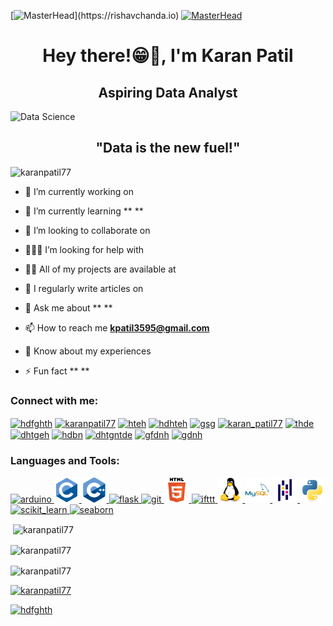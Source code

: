 [![MasterHead](https://1.bp.blogspot.com/-7A4WynwLsM...)](https://rishavchanda.io)
[![MasterHead](https://storage.googleapis.com/gweb-cloudblog-publish/original_images/DataAnalytics.gif)](https://rishavchanda.io)
<h1 align="center">Hey there!😁👋, I'm Karan Patil</h1>
<h2 align="center">Aspiring Data Analyst</h2>
<img src="https://storage.googleapis.com/gweb-cloudblog-publish/original_images/DataAnalytics.gif" alt="Data Science" width="2880" height="450">
<h2 align="center">"Data is the new fuel!"</h2>
<p align="left"> <img src="https://komarev.com/ghpvc/?username=karanpatil77&label=Profile%20views&color=0e75b6&style=flat" alt="karanpatil77" /> </p>

- 🔭 I’m currently working on []()

- 🌱 I’m currently learning ** **

- 👯 I’m looking to collaborate on []()

- 🤝😄🤔 I’m looking for help with []()

- 👨‍💻 All of my projects are available at []()

- 📝 I regularly write articles on []()

- 💬 Ask me about ** **

- 📫 How to reach me **kpatil3595@gmail.com**

- 📄 Know about my experiences []()

- ⚡ Fun fact ** **

<h3 align="left">Connect with me:</h3>
<p align="left">
<a href="https://twitter.com/hdfghth" target="blank"><img align="center" src="https://raw.githubusercontent.com/rahuldkjain/github-profile-readme-generator/master/src/images/icons/Social/twitter.svg" alt="hdfghth" height="30" width="40" /></a>
<a href="https://linkedin.com/in/karanpatil77" target="blank"><img align="center" src="https://raw.githubusercontent.com/rahuldkjain/github-profile-readme-generator/master/src/images/icons/Social/linked-in-alt.svg" alt="karanpatil77" height="30" width="40" /></a>
<a href="https://stackoverflow.com/users/hteh" target="blank"><img align="center" src="https://raw.githubusercontent.com/rahuldkjain/github-profile-readme-generator/master/src/images/icons/Social/stack-overflow.svg" alt="hteh" height="30" width="40" /></a>
<a href="https://kaggle.com/hdhteh" target="blank"><img align="center" src="https://raw.githubusercontent.com/rahuldkjain/github-profile-readme-generator/master/src/images/icons/Social/kaggle.svg" alt="hdhteh" height="30" width="40" /></a>
<a href="https://fb.com/gsg" target="blank"><img align="center" src="https://raw.githubusercontent.com/rahuldkjain/github-profile-readme-generator/master/src/images/icons/Social/facebook.svg" alt="gsg" height="30" width="40" /></a>
<a href="https://instagram.com/karan_patil77" target="blank"><img align="center" src="https://raw.githubusercontent.com/rahuldkjain/github-profile-readme-generator/master/src/images/icons/Social/instagram.svg" alt="karan_patil77" height="30" width="40" /></a>
<a href="https://medium.com/thde" target="blank"><img align="center" src="https://raw.githubusercontent.com/rahuldkjain/github-profile-readme-generator/master/src/images/icons/Social/medium.svg" alt="thde" height="30" width="40" /></a>
<a href="https://www.youtube.com/c/dhtgeh" target="blank"><img align="center" src="https://raw.githubusercontent.com/rahuldkjain/github-profile-readme-generator/master/src/images/icons/Social/youtube.svg" alt="dhtgeh" height="30" width="40" /></a>
<a href="https://www.codechef.com/users/hdbn" target="blank"><img align="center" src="https://cdn.jsdelivr.net/npm/simple-icons@3.1.0/icons/codechef.svg" alt="hdbn" height="30" width="40" /></a>
<a href="https://www.hackerrank.com/dhtgntde" target="blank"><img align="center" src="https://raw.githubusercontent.com/rahuldkjain/github-profile-readme-generator/master/src/images/icons/Social/hackerrank.svg" alt="dhtgntde" height="30" width="40" /></a>
<a href="https://www.leetcode.com/gfdnh" target="blank"><img align="center" src="https://raw.githubusercontent.com/rahuldkjain/github-profile-readme-generator/master/src/images/icons/Social/leet-code.svg" alt="gfdnh" height="30" width="40" /></a>
<a href="https://www.hackerearth.com/gdnh" target="blank"><img align="center" src="https://raw.githubusercontent.com/rahuldkjain/github-profile-readme-generator/master/src/images/icons/Social/hackerearth.svg" alt="gdnh" height="30" width="40" /></a>
</p>

<h3 align="left">Languages and Tools:</h3>
<p align="left"> <a href="https://www.arduino.cc/" target="_blank" rel="noreferrer"> <img src="https://cdn.worldvectorlogo.com/logos/arduino-1.svg" alt="arduino" width="40" height="40"/> </a> <a href="https://www.cprogramming.com/" target="_blank" rel="noreferrer"> <img src="https://raw.githubusercontent.com/devicons/devicon/master/icons/c/c-original.svg" alt="c" width="40" height="40"/> </a> <a href="https://www.w3schools.com/cpp/" target="_blank" rel="noreferrer"> <img src="https://raw.githubusercontent.com/devicons/devicon/master/icons/cplusplus/cplusplus-original.svg" alt="cplusplus" width="40" height="40"/> </a> <a href="https://flask.palletsprojects.com/" target="_blank" rel="noreferrer"> <img src="https://www.vectorlogo.zone/logos/pocoo_flask/pocoo_flask-icon.svg" alt="flask" width="40" height="40"/> </a> <a href="https://git-scm.com/" target="_blank" rel="noreferrer"> <img src="https://www.vectorlogo.zone/logos/git-scm/git-scm-icon.svg" alt="git" width="40" height="40"/> </a> <a href="https://www.w3.org/html/" target="_blank" rel="noreferrer"> <img src="https://raw.githubusercontent.com/devicons/devicon/master/icons/html5/html5-original-wordmark.svg" alt="html5" width="40" height="40"/> </a> <a href="https://ifttt.com/" target="_blank" rel="noreferrer"> <img src="https://www.vectorlogo.zone/logos/ifttt/ifttt-ar21.svg" alt="ifttt" width="40" height="40"/> </a> <a href="https://www.linux.org/" target="_blank" rel="noreferrer"> <img src="https://raw.githubusercontent.com/devicons/devicon/master/icons/linux/linux-original.svg" alt="linux" width="40" height="40"/> </a> <a href="https://www.mysql.com/" target="_blank" rel="noreferrer"> <img src="https://raw.githubusercontent.com/devicons/devicon/master/icons/mysql/mysql-original-wordmark.svg" alt="mysql" width="40" height="40"/> </a> <a href="https://pandas.pydata.org/" target="_blank" rel="noreferrer"> <img src="https://raw.githubusercontent.com/devicons/devicon/2ae2a900d2f041da66e950e4d48052658d850630/icons/pandas/pandas-original.svg" alt="pandas" width="40" height="40"/> </a> <a href="https://www.python.org" target="_blank" rel="noreferrer"> <img src="https://raw.githubusercontent.com/devicons/devicon/master/icons/python/python-original.svg" alt="python" width="40" height="40"/> </a> <a href="https://scikit-learn.org/" target="_blank" rel="noreferrer"> <img src="https://upload.wikimedia.org/wikipedia/commons/0/05/Scikit_learn_logo_small.svg" alt="scikit_learn" width="40" height="40"/> </a> <a href="https://seaborn.pydata.org/" target="_blank" rel="noreferrer"> <img src="https://seaborn.pydata.org/_images/logo-mark-lightbg.svg" alt="seaborn" width="40" height="40"/> </a> </p>

<p>&nbsp;<img align="center" src="https://github-readme-stats.vercel.app/api?username=karanpatil77&show_icons=true&locale=en" alt="karanpatil77" /></p>
<p><img align="center" src="https://github-readme-streak-stats.herokuapp.com/?user=karanpatil77&" alt="karanpatil77" /></p>
<p><img align="center" src="https://github-readme-stats.vercel.app/api/top-langs?username=karanpatil77&show_icons=true&locale=en&layout=compact" alt="karanpatil77" /></p>
<p align="left"> <a href="https://github.com/ryo-ma/github-profile-trophy"><img src="https://github-profile-trophy.vercel.app/?username=karanpatil77" alt="karanpatil77" /></a> </p>

<p align="left"> <a href="https://twitter.com/hdfghth" target="blank"><img src="https://img.shields.io/twitter/follow/hdfghth?logo=twitter&style=for-the-badge" alt="hdfghth" /></a> </p>
